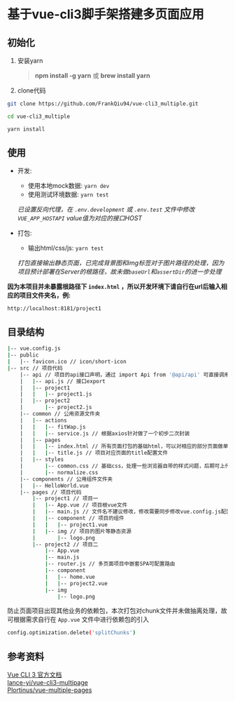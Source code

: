 # 基于vue-cli3脚手架搭建多页面应用
## 初始化
1. 安装yarn
	>  **npm install -g yarn**  或  **brew install yarn**

2. clone代码  
```bash
git clone https://github.com/FrankQiu94/vue-cli3_multiple.git

cd vue-cli3_multiple

yarn install
```  
  
## 使用  
* 开发:
	* 使用本地mock数据: `yarn dev`
	* 使用测试环境数据: `yarn test`  

	*已设置反向代理，在 `.env.development` 或 `.env.test` 文件中修改 `VUE_APP_HOSTAPI` value值为对应的接口HOST*
* 打包:
	* 输出html/css/js: `yarn test`  

	*打包直接输出静态页面，已完成背景图和img标签对于图片路径的处理，因为项目预计部署在Server的根路径，故未做`baseUrl`和`assertDir`的进一步处理*  

**因为本项目并未暴露根路径下 `index.html` ，所以开发环境下请自行在url后输入相应的项目文件夹名，例:**  
```
http://localhost:8181/project1
```   
  
## 目录结构  
```bash
|-- vue.config.js
|-- public
|   |-- favicon.ico // icon/short-icon
|-- src // 项目代码
    |-- api // 项目的api接口声明，通过 import Api from '@api/api' 可直接调用
    |   |-- api.js // 接口export
    |   |-- project1
    |   |   |-- project1.js
    |   |-- project2
    |       |-- project2.js
    |-- common // 公用资源文件夹
    |   |-- actions
    |   |   |-- fitWap.js
    |   |   |-- service.js // 根据axios针对做了一个初步二次封装
    |   |-- pages
    |   |   |-- index.html // 所有页面打包的基础html，可以对相应的部分页面做单独模版，具体在 vue.config.js 里做修改
    |   |   |-- title.js // 项目对应页面的title配置文件
    |   |-- styles
    |       |-- common.css // 基础css，处理一些浏览器自带的样式问题，后期可上传至cdn，直接在 index.html 文件里引入
    |       |-- normalize.css
    |-- components // 公用组件文件夹
    |   |-- HelloWorld.vue
    |-- pages // 项目代码
        |-- project1 // 项目一
        |   |-- App.vue // 项目根vue文件
        |   |-- main.js // 文件名不建议修改，修改需要同步修改vue.config.js配置，防止打包 entry 出现错误，一般不做变更，但可根据自己需求在Vue上直接挂载相应的依赖
        |   |-- component // 项目的组件
        |   |   |-- project1.vue
        |   |-- img // 项目的图片等静态资源
        |       |-- logo.png
        |-- project2 // 项目二
            |-- App.vue
            |-- main.js
            |-- router.js // 多页面项目中嵌套SPA可配置路由
            |-- component
            |   |-- home.vue
            |   |-- project2.vue
            |-- img
                |-- logo.png
```  
防止页面项目出现其他业务的依赖包，本次打包对chunk文件并未做抽离处理，故可根据需求自行在 `App.vue` 文件中进行依赖包的引入  
```bash
config.optimization.delete('splitChunks')
```  
  
## 参考资料
[Vue CLI 3 官方文档](https://cli.vuejs.org/zh/)  
[lance-yi/vue-cli3-multipage](https://github.com/lance-yi/vue-cli3-multipage)   
[Plortinus/vue-multiple-pages](https://github.com/Plortinus/vue-multiple-pages)  
